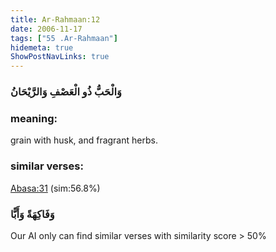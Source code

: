 ```yaml
---
title: Ar-Rahmaan:12
date: 2006-11-17
tags: ["55 .Ar-Rahmaan"]
hidemeta: true 
ShowPostNavLinks: true 
---
```

### وَالْحَبُّ ذُو الْعَصْفِ وَالرَّيْحَانُ
### meaning: 
grain with husk, and fragrant herbs.
### similar verses: 

[Abasa:31](/80/31) (sim:56.8%)

### وَفَاكِهَةً وَأَبًّا

Our AI only can find similar verses with similarity score > 50% 



